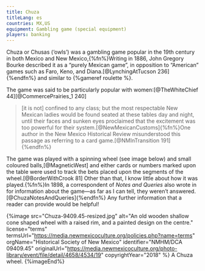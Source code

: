 ```yaml
---
title: Chuza
titleLang: es
countries: MX,US
equipment: Gambling game (special equipment)
players: banking
---
```


<p class='lead'>
<span lang="es" class="aka noun">Chuza</span> or <span lang="es" class="aka noun">Chusas</span> (‘owls’) was a gambling game popular in the 19th century in both Mexico and New Mexico,{%fn%}Writing in 1886, John Gregory Bourke described it as a “purely Mexican game”, in opposition to “American” games such as Faro, Keno, and Diana.[@LynchingAtTucson 236]{%endfn%} and similar to {%gameref roulette %}.
</p>

The game was said to be particularly popular with women:[@TheWhiteChief 44][@CommercePrairies_1 240]

> [it is not] confined to any class; but the most respectable New Mexican ladies would be found seated at these tables day and night, until their faces and sunken eyes proclaimed that the excitement was too powerful for their system.[@NewMexicanCustoms]{%fn%}One author in the New Mexico Historical Review misunderstood this passage as referring to a card game.[@NMInTransition 191]{%endfn%}

The game was played with a spinning wheel (see image below) and small coloured balls,[@MagneticWest] and either cards or numbers marked upon the table were used to track the bets placed upon the segments of the wheel.[@BorderWithCrook 81] Other than that, I know little about how it was played.{%fn%}In 1898, a correspondent of <cite>Notes and Queries</cite> also wrote in for information about the game—as far as I can tell, they weren’t answered.[@ChuzaNotesAndQueries]{%endfn%} Any further information that a reader can provide would be helpful!

{%image src="Chuza-9409.45-resized.jpg" alt="An old wooden shallow cone shaped wheel with a raised rim, and a painted design on the centre." 
license="terms"
termsUrl="https://media.newmexicoculture.org/policies.php?name=terms"
orgName="Historical Society of New Mexico"
identifier="NMHM/DCA 09409.45"
originalUrl="https://media.newmexicoculture.org/photo-library/event/file/detail/4658/4534/19"
copyrightYear="2018"
%}
A Chuza wheel.
{%imageEnd%}
